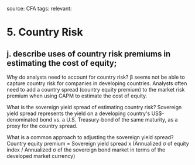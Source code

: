 source: CFA
tags: 
relevant: 

# 5. Country Risk

## j. describe uses of country risk premiums in estimating the cost of equity;

Why do analysts need to account for country risk?
β seems not be able to capture country risk for companies in developing countries. Analysts often need to add a country spread (country equity premium) to the market risk premium when using CAPM to estimate the cost of equity.

What is the sovereign yield spread of estimating country risk?
Sovereign yield spread represents the yield on a developing country's US$-denominated bond vs. a U.S. Treasury-bond of the same maturity, as a proxy for the country spread.

What is a common approach to adjusting the sovereign yield spread?
Country equity premium = Sovereign yield spread x (Annualized σ of equity index / Annualized σ of the sovereign bond market in terms of the developed market currency)